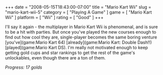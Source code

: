 +++
date = "2008-05-15T18:43:00-07:00"
title = "Mario Kart Wii"
slug = "mario-kart-wii-5"
category = [ "Playing A Game" ]
game = [ "Mario Kart Wii" ]
platform = [ "Wii" ]
rating = [ "Good" ]
+++

I'll say it again - the multiplayer in Mario Kart Wii is phenomenal, and is sure to be a hit with parties.  But once you've played the new courses enough to find out how cool they are, single-player becomes the same boring venture [you've](game:Mario Kart 64) [already](game:Mario Kart: Double Dash!!) [played](game:Mario Kart DS).  I'm really not motivated enough to keep getting gold cups and star rankings to get the rest of the game's unlockables, even though there are a ton of them.

<i>Progress: 17 golds</i>